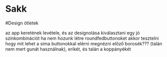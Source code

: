 # Sakk


#Design ötletek

az app keretének levétele, és az designolása
kiválasztani egy jó színkombinációt
ha nem hozunk létre roundfedbuttonoket akkor tesztelni hogy mit lehet a sima buttonokkal elérni
megnézni előző borosék??? (talán nem mert gunát használnak), erikét, és talán a koppányékét
